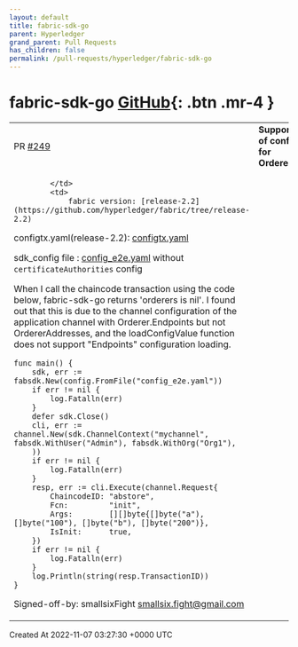 ```yaml
---
layout: default
title: fabric-sdk-go
parent: Hyperledger
grand_parent: Pull Requests
has_children: false
permalink: /pull-requests/hyperledger/fabric-sdk-go
---
```


# fabric-sdk-go <span class="fs-3 right-align">[GitHub](https://github.com/hyperledger/fabric-sdk-go){: .btn .mr-4 }</span>


<div>
    <table>
        <tr>
            <td>
                PR <a href="https://github.com/hyperledger/fabric-sdk-go/pull/249" class=".btn">#249</a>
            </td>
            <td>
                <b>
                    Supports loading of config values for Orderer.Endpoints
                </b>
            </td>
        </tr>
        <tr>
            <td>
                
            </td>
            <td>
                fabric version: [release-2.2](https://github.com/hyperledger/fabric/tree/release-2.2)

configtx.yaml(release-2.2): [configtx.yaml](https://github.com/hyperledger/fabric-samples/blob/v2.2.0/test-network/configtx/configtx.yaml)

sdk_config file : [config_e2e.yaml](https://github.com/hyperledger/fabric-sdk-go/blob/main/test/fixtures/config/config_e2e.yaml) without `certificateAuthorities` config

When I call the chaincode transaction using the code below, fabric-sdk-go returns 'orderers is nil'. I found out that this is due to the channel configuration of the application channel with Orderer.Endpoints but not OrdererAddresses, and the loadConfigValue function does not support "Endpoints" configuration loading.

```golang
func main() {
	sdk, err := fabsdk.New(config.FromFile("config_e2e.yaml"))
	if err != nil {
		log.Fatalln(err)
	}
	defer sdk.Close()
	cli, err := channel.New(sdk.ChannelContext("mychannel", fabsdk.WithUser("Admin"), fabsdk.WithOrg("Org1"),
	))
	if err != nil {
		log.Fatalln(err)
	}
	resp, err := cli.Execute(channel.Request{
		ChaincodeID: "abstore",
		Fcn:         "init",
		Args:        [][]byte{[]byte("a"), []byte("100"), []byte("b"), []byte("200")},
		IsInit:      true,
	})
	if err != nil {
		log.Fatalln(err)
	}
	log.Println(string(resp.TransactionID))
}
```

Signed-off-by: smallsixFight smallsix.fight@gmail.com
            </td>
        </tr>
    </table>
    <div class="right-align">
        Created At 2022-11-07 03:27:30 +0000 UTC
    </div>
</div>

